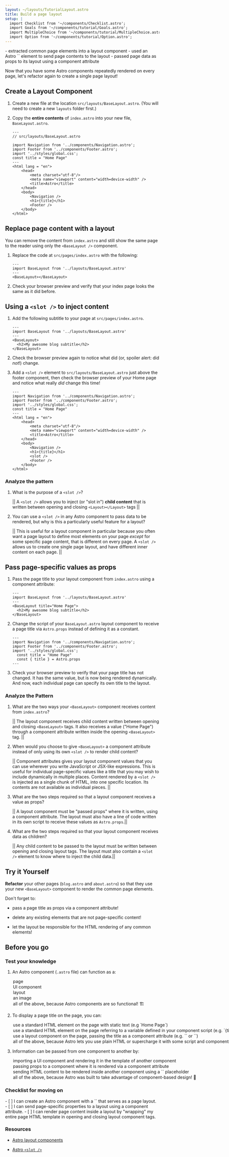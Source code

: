 ```yaml
---
layout: ~/layouts/TutorialLayout.astro
title: Build a page layout
setup: |
  import Checklist from '~/components/Checklist.astro';
  import Goals from '~/components/tutorial/Goals.astro';
  import MultipleChoice from '~/components/tutorial/MultipleChoice.astro';
  import Option from '~/components/tutorial/Option.astro';
---
```


<Goals>
  - extracted common page elements into a layout component
  - used an Astro `<slot />` element to send page contents to the layout
  - passed page data as props to its layout using a component attribute
</Goals>

Now that you have some Astro components repeatedly rendered on every page, let's refactor again to create a single page layout!

## Create a Layout Component

1. Create a new file at the location `src/layouts/BaseLayout.astro`. (You will need to create a new `layouts` folder first.)

2. Copy the **entire contents** of `index.astro` into your new file, `BaseLayout.astro`.

    ```astro
    ---
    // src/layouts/BaseLayout.astro

    import Navigation from '../components/Navigation.astro';
    import Footer from '../components/Footer.astro';
    import '../styles/global.css';
    const title = "Home Page"
    ---
    <html lang = "en">
        <head>
            <meta charset="utf-8"/>
            <meta name="viewport" content="width=device-width" />
            <title>Astro</title>
        </head>
        <body>
            <Navigation />
            <h1>{title}</h1>
            <Footer />
        </body>
    </html>
    ```

## Replace page content with a layout

You can remove the content from `index.astro` and still show the same page to the reader using only the `<BaseLayout />` component. 

1. Replace the code at `src/pages/index.astro` with the following:

    ```astro title="src/pages/index.astro" ins={2,4}
    ---
    import BaseLayout from '../layouts/BaseLayout.astro'
    ---
    <BaseLayout></BaseLayout>
    ```

2. Check your browser preview and verify that your index page looks the same as it did before.

## Using a `<slot />` to inject content

1. Add the following subtitle to your page at `src/pages/index.astro`.

    ```astro title="src/pages/index.astro" ins={5}
    ---
    import BaseLayout from '../layouts/BaseLayout.astro'
    ---
    <BaseLayout>
      <h2>My awesome blog subtitle</h2>
    </BaseLayout>
    ```

2. Check the browser preview again to notice what did (or, spoiler alert: did _not_!) change.
    
3. Add a `<slot />` element to `src/layouts/BaseLayout.astro` just above the footer component, then check the browser preview of your Home page and notice what really _did_ change this time!

    ```astro title="src/layouts/BaseLayout.astro" ins={16}
    ---
    import Navigation from '../components/Navigation.astro';
    import Footer from '../components/Footer.astro';
    import '../styles/global.css';
    const title = "Home Page"
    ---
    <html lang = "en">
        <head>
            <meta charset="utf-8"/>
            <meta name="viewport" content="width=device-width" />
            <title>Astro</title>
        </head>
        <body>
            <Navigation />
            <h1>{title}</h1>
            <slot />        
            <Footer />
        </body>
    </html>
    ```

### Analyze the pattern

1. What is the purpose of a `<slot />`?

    || A `<slot />` allows you to inject (or "slot in") **child content** that is written between opening and closing `<Layout></Layout>` tags ||

2. You can use a `<slot />` in any Astro component to pass data to be rendered, but why is this a particularly useful feature for a layout?

    || This is useful for a layout component in particular because you often want a page layout to define most elements on your page _except_ for some specific page content, that is different on every page. A `<slot />` allows us to create one single page layout, and have different inner content on each page.  ||

## Pass page-specific values as props

1. Pass the page title to your layout component from `index.astro` using a component attribute: 

    ```astro title="src/pages/index.astro" 'title="Home Page"'
    ---
    import BaseLayout from '../layouts/BaseLayout.astro'
    ---
    <BaseLayout title="Home Page">
      <h2>My awesome blog subtitle</h2>
    </BaseLayout>
    ```

2. Change the script of your `BaseLayout.astro` layout component to receive a page title via `Astro.props` instead of defining it as a constant.

    ```astro title="src/layouts/BaseLayout.astro" del={5} ins={6}
    ---
    import Navigation from '../components/Navigation.astro';
    import Footer from '../components/Footer.astro';
    import '../styles/global.css';
      const title = "Home Page"
      const { title } = Astro.props
    ---
    ```

3. Check your browser preview to verify that your page title has not changed. It has the same value, but is now being rendered dynamically. And now, each individual page can specify its own title to the layout.

### Analyze the Pattern

1. What are the two ways your `<BaseLayout>` component receives content from `index.astro`?

    || The layout component receives child content written between opening and closing `<BaseLayout>` tags. It also receives a value ("Home Page") through a component attribute written inside the opening `<BaseLayout>` tag. ||

1. When would you choose to give `<BaseLayout>` a component attribute instead of only using its own `<slot />` to render child content?

    || Component attributes gives your layout component values that you can use wherever you write JavaScript or JSX-like expressions. This is useful for individual page-specific values like a title that you may wish to include dynamically in multiple places. Content rendered by a `<slot />` is injected as a single chunk of HTML, into one specific location. Its contents are not available as individual pieces. ||

1. What are the two steps required so that a layout component receives a value as props?

    || A layout component must be "passed props" where it is written, using a component attribute. The layout must also have a line of code written in its own script to receive these values as `Astro.props`.||

1. What are the two steps required so that your layout component receives data as children?

    || Any child content to be passed to the layout must be written between opening and closing layout tags. The layout must also contain a `<slot />` element to know where to inject the child data.||
 
## Try it Yourself

**Refactor** your other pages (`blog.astro` and `about.astro`) so that they use your new `<BaseLayout>` component to render the common page elements.

Don't forget to:

- pass a page title as props via a component attribute!

- delete any existing elements that are not page-specific content!

- let the layout be responsible for the HTML rendering of any common elements!

## Before you go

### Test your knowledge

1. An Astro component (`.astro` file) can function as a:

    <MultipleChoice>
      <Option>page</Option>
      <Option>UI component</Option>
      <Option>layout</Option>
      <Option>an image</Option>
      <Option isCorrect>all of the above, because Astro components are so functional! 🏗️</Option>
    </MultipleChoice>

2. To display a page title on the page, you can:

    <MultipleChoice>
      <Option>
        use a standard HTML element on the page with static text (e.g `<h1>Home Page</h1>`)
      </Option>
      <Option>
        use a standard HTML element on the page referring to a variable defined in your component script (e.g. `<h1>{title}</h1>`)
      </Option>
      <Option>
        use a layout component on the page, passing the title as a component attribute (e.g. `<BaseLayout title="Home Page" />` or `<BaseLayout title={title} />`)
      </Option>
      <Option isCorrect>
        all of the above, because Astro lets you use plain HTML or supercharge it with some script and components! 💪
      </Option>
    </MultipleChoice>

3. Information can be passed from one component to another by:

    <MultipleChoice>
      <Option>
        importing a UI component and rendering it in the template of another component
      </Option>
      <Option>
        passing props to a component where it is rendered via a component attribute
      </Option>
      <Option>
        sending HTML content to be rendered inside another component using a `<slot />` placeholder
      </Option>
      <Option isCorrect>
        all of the above, because Astro was built to take advantage of component-based design! 🧩
      </Option>
    </MultipleChoice>


### Checklist for moving on

<Checklist key="layout">
- [ ] I can create an Astro component with a `<slot />` that serves as a page layout.
- [ ] I can send page-specific properties to a layout using a component attribute.
- [ ] I can render page content inside a layout by "wrapping" my entire page HTML template in opening and closing layout component tags.
</Checklist>

### Resources

- [Astro layout components](/en/core-concepts/layouts/)

- [Astro `<slot />`](/en/core-concepts/astro-components/#slots)
